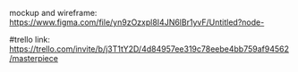 mockup and wireframe:
https://www.figma.com/file/yn9zOzxpl8I4JN6lBr1yvF/Untitled?node-

#trello link:
https://trello.com/invite/b/j3T1tY2D/4d84957ee319c78eebe4bb759af94562/masterpiece
